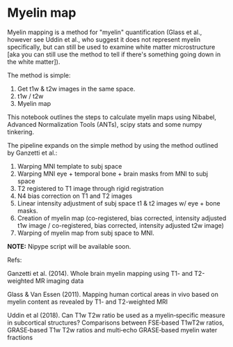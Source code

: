 # Myelin map

Myelin mapping is a method for "myelin" quantification (Glass et al., however see Uddin et al., who suggest it does not represent myelin specifically, but can still be used to examine white matter microstructure [aka you can still use the method to tell if there's something going down in the white matter]).

The method is simple: 
1. Get t1w & t2w images in the same space. 
2. t1w / t2w
3. Myelin map

This notebook outlines the steps to calculate myelin maps using Nibabel, Advanced Normalization Tools (ANTs), scipy stats and some numpy tinkering. 

The pipeline expands on the simple method by using the method outlined by Ganzetti et al.:

1. Warping MNI template to subj space
2. Warping MNI eye + temporal bone + brain masks from MNI to subj space
3. T2 registered to T1 image through rigid registration
4. N4 bias correction on T1 and T2 images
5. Linear intensity adjustment of subj space t1 & t2 images w/ eye + bone masks.
6. Creation of myelin map (co-registered, bias corrected, intensity adjusted t1w image / co-registered, bias corrected, intensity adjusted t2w image)
7. Warping of myelin map from subj space to MNI.

**NOTE:** Nipype script will be available soon.

Refs:

Ganzetti et al. (2014). Whole brain myelin mapping using T1- and T2-weighted MR imaging data

Glass & Van Essen (2011). Mapping human cortical areas in vivo based on myelin content as revealed by T1- and T2-weighted MRI

Uddin et al (2018). Can T1w T2w ratio be used as a myelin‐specific measure in subcortical structures? Comparisons between FSE‐based T1wT2w ratios, GRASE‐based T1w T2w ratios and multi‐echo GRASE‐based myelin water fractions

